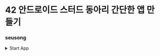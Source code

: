 # 42 안드로이드 스터드 동아리 간단한 앱 만들기 
### seusong 
<details>
<summary>Start App</summary>
![image](https://user-images.githubusercontent.com/36848509/100049999-eabba600-2e5b-11eb-8943-1a7c9ec10aca.png)
![image](https://user-images.githubusercontent.com/36848509/100050059-058e1a80-2e5c-11eb-8000-1cf0af0106f8.png)
![image](https://user-images.githubusercontent.com/36848509/100050065-07f07480-2e5c-11eb-9126-7a91941cb984.png)
![image](https://user-images.githubusercontent.com/36848509/100050075-0a52ce80-2e5c-11eb-955a-e9f7cc638091.png)
![image](https://user-images.githubusercontent.com/36848509/100050083-0de65580-2e5c-11eb-843f-2abe623b1c70.png)
![image](https://user-images.githubusercontent.com/36848509/100050086-0fb01900-2e5c-11eb-9739-d9284c882208.png)
![image](https://user-images.githubusercontent.com/36848509/100050089-1179dc80-2e5c-11eb-85b6-5e432c37d21b.png)
![image](https://user-images.githubusercontent.com/36848509/100050101-163e9080-2e5c-11eb-84ef-72d065618056.png)
[![](https://img.youtube.com/vi/IVUdF9zhUOg/sddefault.jpg)](https://youtu.be/IVUdF9zhUOg) 
 </details>
 
